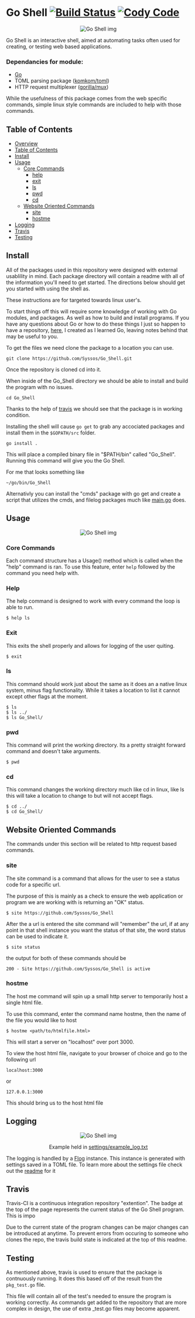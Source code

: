# Go Shell [![Build Status](https://travis-ci.com/Syssos/Go_Shell.svg?branch=main)](https://travis-ci.com/github/Syssos/Go_Shell)  [![Cody Code](https://syssos.app/static/images/index/cody_code.svg)](https://syssos.app)

<p align="center">
  <img src="https://raw.githubusercontent.com/Syssos/Go_Shell/main/settings/images/Go_Shell.png" alt="Go Shell img"/>
</p>

Go Shell is an interactive shell, aimed at automating tasks often used for creating, or testing web based applications. 

### Dependancies for module:
- [Go](https://golang.org/)
- TOML parsing package ([komkom/toml](https://github.com/komkom/toml))
- HTTP request multiplexer ([gorilla/mux](https://github.com/gorilla/mux))

While the usefulness of this package comes from the web specific commands, simple linux style commands are included to help with those commands.

## Table of Contents
- [Overview](#go-shell)
- [Table of Contents](#table-of-contents)
- [Install](#install)
- [Usage](#usage)
  * [Core Commands](#core-commands)
    - [help](#help)
    - [exit](#exit)
    - [ls](#ls)
    - [pwd](#pwd)
    - [cd](#cd)
  * [Website Oriented Commands](#website-oriented-commands)
    - [site](#site)
    - [hostme](#hostme)
- [Logging](#logging)
- [Travis](#travis)
- [Testing](#testing)

## Install

All of the packages used in this repository were designed with external usablility in mind. Each package directory will contain a readme with all of the information you'll need to get started. The directions below should get you started with using the shell as.

These instructions are for targeted towards linux user's.

To start things off this will require some knowledge of working with Go modules, and packages. As well as how to build and install programs. If you have any questions about Go or how to do these things I just so happen to have a repository, [here](https://github.com/Syssos/Learning_Go), I created as I learned Go, leaving notes behind that may be useful to you.

To get the files we need clone the package to a location you can use.

``` 
git clone https://github.com/Syssos/Go_Shell.git
```
Once the repository is cloned cd into it. 

When inside of the Go_Shell directory we should be able to install and build the program with no issues.
```
cd Go_Shell
```
Thanks to the help of [travis](#travis) we should see that the package is in working condition. 

Installing the shell will cause ```go get``` to grab any accociated packages and install them in the ```$GOPATH/src``` folder.

```
go install .
```

This will place a compiled binary file in "$PATH/bin" called "Go_Shell". Running this command will give you the Go Shell.

For me that looks something like
```
~/go/bin/Go_Shell
```
Alternativly you can install the "cmds" package with go get and create a script that utilizes the cmds, and filelog packages much like [main.go](https://github.com/Syssos/Go_Shell/blob/main/main.go) does.

## Usage
<p align="center">
  <img src="https://raw.githubusercontent.com/Syssos/Go_Shell/main/settings/images/Shell.PNG" alt="Go Shell img"/>
</p>

### Core Commands

Each command structure has a Usage() method which is called when the "help" command is ran. To use this feature, enter ```help``` followed by the command you need help with.

### Help
The help command is designed to work with every command the loop is able to run.

```
$ help ls
```

### Exit
This exits the shell properly and allows for logging of the user quiting.

```
$ exit
```
### ls
This command should work just about the same as it does an a native linux system, minus flag functionality. While it takes a location to list it cannot except other flags at the moment.

```
$ ls
$ ls ../
$ ls Go_Shell/
```
### pwd
This command will print the working directory. Its a pretty straight forward command and doesn't take arguments.

```
$ pwd
```
### cd
This command changes the working directory much like cd in linux, like ls this will take a location to change to but will not accept flags.

```
$ cd ../
$ cd Go_Shell/
```

## Website Oriented Commands

The commands under this section will be related to http request based commands.

### site

The site command is a command that allows for the user to see a status code for a specific url. 

The purpose of this is mainly as a check to ensure the web application or program we are working with is returning an "OK" status.

```
$ site https://github.com/Syssos/Go_Shell
```

After the a url is entered the site command will "remember" the url, if at any point in that shell instance you want the status of that site, the word status can be used to indicate it.

```
$ site status
```
the output for both of these commands should be

```
200 - Site https://github.com/Syssos/Go_Shell is active
```

### hostme

The host me command will spin up a small http server to temporarily host a single html file. 

To use this command, enter the command name hostme, then the name of the file you would like to host

```
$ hostme <path/to/htmlfile.html>
```

This will start a server on "localhost" over port 3000.

To view the host html file, navigate to your browser of choice and go to the following url
```
localhost:3000
```
or
```
127.0.0.1:3000
```
This should bring us to the host html file

## Logging
<p align="center">
  <img src="https://raw.githubusercontent.com/Syssos/Go_Shell/main/settings/images/Error_Log_Example.PNG" alt="Go Shell img"/>
  <p align="center">Example held in <a href="https://github.com/Syssos/Go_Shell/blob/main/settings/example_log.txt">settings/example_log.txt</a></p>
</p>

The logging is handled by a [Flog](https://github.com/Syssos/Go_Shell/tree/main/filelog#filelog) instance. This instance is generated with settings saved in a TOML file. To learn more about the settings file check out the [readme](https://github.com/Syssos/Go_Shell/tree/main/settings) for it

## Travis
Travis-CI is a continuous integration repository "extention". The badge at the top of the page represents the current status of the Go Shell program. This is impo

Due to the current state of the program changes can be major changes can be introduced at anytime. To prevent errors from occuring to someone who clones the repo, the travis build state is indicated at the top of this readme. 

## Testing 

As mentioned above, travis is used to ensure that the package is contnuously running. It does this based off of the result from the `pkg_test.go` file.

This file will contain all of the test's needed to ensure the program is working correctly. As commands get added to the repository that are more complex in design, the use of extra _test.go files may become apparent.